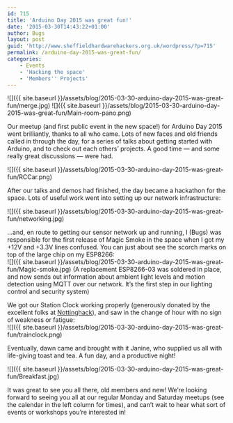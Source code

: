 ```yaml
---
id: 715
title: 'Arduino Day 2015 was great fun!'
date: '2015-03-30T14:43:22+01:00'
author: Bugs
layout: post
guid: 'http://www.sheffieldhardwarehackers.org.uk/wordpress/?p=715'
permalink: /arduino-day-2015-was-great-fun/
categories:
    - Events
    - 'Hacking the space'
    - 'Members'' Projects'
---
```


![]({{ site.baseurl }}/assets/blog/2015-03-30-arduino-day-2015-was-great-fun/merge.jpg)
![]({{ site.baseurl }}/assets/blog/2015-03-30-arduino-day-2015-was-great-fun/Main-room-pano.png)

Our meetup (and first public event in the new space!) for Arduino Day 2015 went brilliantly, thanks to all who came. Lots of new faces and old friends called in through the day, for a series of talks about getting started with Arduino, and to check out each others’ projects. A good time — and some really great discussions — were had.

![]({{ site.baseurl }}/assets/blog/2015-03-30-arduino-day-2015-was-great-fun/RCCar.png)

After our talks and demos had finished, the day became a hackathon for the space. Lots of useful work went into setting up our network infrastructure:

![]({{ site.baseurl }}/assets/blog/2015-03-30-arduino-day-2015-was-great-fun/networking.jpg)

…and, en route to getting our sensor network up and running, I (Bugs) was responsible for the first release of Magic Smoke in the space when I got my +12V and +3.3V lines confused. You can just about see the scorch marks on top of the large chip on my ESP8266:  
![]({{ site.baseurl }}/assets/blog/2015-03-30-arduino-day-2015-was-great-fun/Magic-smoke.jpg)
(A replacement ESP8266-03 was soldered in place, and now sends out information about ambient light levels and motion detection using MQTT over our network. It’s the first step in our lighting control and security system)

We got our Station Clock working properly (generously donated by the excellent folks at [Nottinghack](http://nottinghack.org.uk/ "Nottinghack")), and saw in the change of hour with no sign of weakness or fatigue:  
![]({{ site.baseurl }}/assets/blog/2015-03-30-arduino-day-2015-was-great-fun/trainclock.png)

Eventually, dawn came and brought with it Janine, who supplied us all with life-giving toast and tea. A fun day, and a productive night!

![]({{ site.baseurl }}/assets/blog/2015-03-30-arduino-day-2015-was-great-fun/Breakfast.jpg)

It was great to see you all there, old members and new! We’re looking forward to seeing you all at our regular Monday and Saturday meetups (see the calendar in the left column for times), and can’t wait to hear what sort of events or workshops you’re interested in!
<!--- path/to this posts images is ![]({{ site.baseurl }}/assets/blog/2015-03-30-arduino-day-2015-was-great-fun/ --->